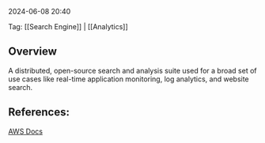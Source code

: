 
2024-06-08 20:40

Tag: [[Search Engine]] | [[Analytics]]

## Overview

A distributed, open-source search and analysis suite used for a broad set of use cases like real-time application monitoring, log analytics, and website search.

## References:

[AWS Docs](https://aws.amazon.com/what-is/opensearch/)